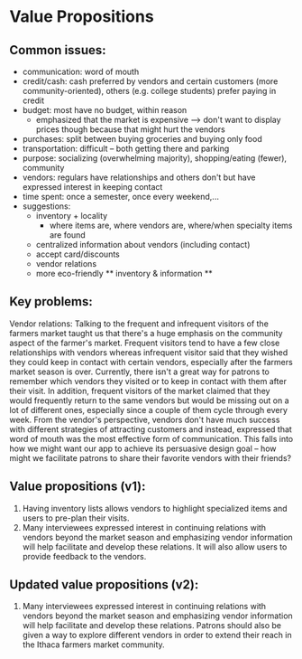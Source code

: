# Value Propositions

## Common issues:
- communication: word of mouth
- credit/cash: cash preferred by vendors and certain customers (more community-oriented), others (e.g. college students) prefer paying in credit
- budget: most have no budget, within reason 
  - emphasized that the market is expensive --> don't want to display prices though because that might hurt the vendors 
- purchases: split between buying groceries and buying only food 
- transportation: difficult – both getting there and parking
- purpose: socializing (overwhelming majority), shopping/eating (fewer), community
- vendors: regulars have relationships and others don't but have expressed interest in keeping contact
- time spent: once a semester, once every weekend,... 
- suggestions:
  - inventory + locality
    - where items are, where vendors are, where/when specialty items are found 
  - centralized information about vendors (including contact)
  - accept card/discounts
  - vendor relations
  - more eco-friendly
  ** inventory & information ** 

## Key problems:
Vendor relations: Talking to the frequent and infrequent visitors of the farmers market taught us that there's a huge emphasis on the community aspect of the farmer's market. Frequent visitors tend to have a few close relationships with vendors whereas infrequent visitor said that they wished they could keep in contact with certain vendors, especially after the farmers market season is over. Currently, there isn't a great way for patrons to remember which vendors they visited or to keep in contact with them after their visit. In addition, frequent visitors of the market claimed that they would frequently return to the same vendors but would be missing out on a lot of different ones, especially since a couple of them cycle through every week. From the vendor's perspective, vendors don't have much success with different strategies of attracting customers and instead, expressed that word of mouth was the most effective form of communication. This falls into how we might want our app to achieve its persuasive design goal – how might we facilitate patrons to share their favorite vendors with their friends?

## Value propositions (v1): 
1. Having inventory lists allows vendors to highlight specialized items and users to pre-plan their visits.
2. Many interviewees expressed interest in continuing relations with vendors beyond the market season and emphasizing vendor information will help facilitate and develop these relations. It will also allow users to provide feedback to the vendors.

## Updated value propositions (v2):
1. Many interviewees expressed interest in continuing relations with vendors beyond the market season and emphasizing vendor information will help facilitate and develop these relations. Patrons should also be given a way to explore different vendors in order to extend their reach in the Ithaca farmers market community.
